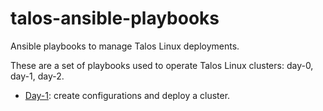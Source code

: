 # talos-ansible-playbooks
Ansible playbooks to manage Talos Linux deployments.

These are a set of playbooks used to operate Talos Linux clusters: day-0, day-1, day-2.

- [Day-1](./day-1/README.md): create configurations and deploy a cluster.
